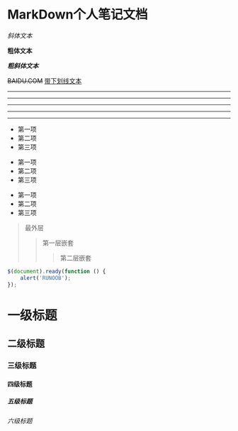 # MarkDown个人笔记文档  


_斜体文本_

**粗体文本**

***粗斜体文本***

~~BAIDU.COM~~
<u>带下划线文本</u>  

[^RUNOOB]: 菜鸟教程 -- 学的不仅是技术，更是梦想！！！  

***

* * *

*****

- - -

----------

* 第一项
* 第二项
* 第三项

+ 第一项
+ 第二项
+ 第三项


- 第一项
- 第二项
- 第三项

> 最外层
> > 第一层嵌套
> > > 第二层嵌套

```javascript
$(document).ready(function () {
    alert('RUNOOB');
});
```

# 一级标题
## 二级标题
### 三级标题
#### 四级标题
##### 五级标题
###### 六级标题
